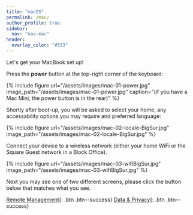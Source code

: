 ```yaml
---
title: "macOS"
permalink: /mac/
author_profile: true
sidebar:
  nav: "nav-mac"
header:
  overlay_color: "#333"
---
```


Let's get your MacBook set up!

Press the __power__ button at the top-right corner of the keyboard:

{% include figure url="/assets/images/mac-01-power.jpg" image_path="/assets/images/mac-01-power.jpg" caption="(if you have a Mac Mini, the power button is in the rear)" %}

Shortly after boot-up, you will be asked to select your home, any accessability options you may require and preferred language:

{% include figure url="/assets/images/mac-02-locale-BigSur.jpg" image_path="/assets/images/mac-02-locale-BigSur.jpg"  %}

Connect your device to a wireless network (either your home WiFi or the Square Guest network in a Block Office).

{% include figure url="/assets/images/mac-03-wifiBigSur.jpg" image_path="/assets/images/mac-03-wifiBigSur.jpg"  %}

Next you may see one of two different screens, please click the button below that matches what you see.

[Remote Management](/mac-setup){: .btn .btn--success} [Data & Privacy](/mac-setup2){: .btn .btn--success}
